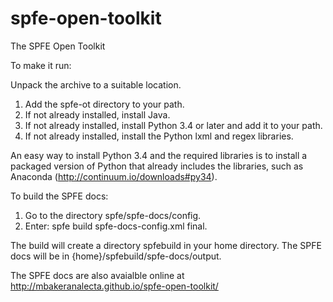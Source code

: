 spfe-open-toolkit
=================

The SPFE Open Toolkit

To make it run:

Unpack the archive to a suitable location.

1. Add the spfe-ot directory to your path.
2. If not already installed, install Java.
3. If not already installed, install Python 3.4 or later and add it to your path.
4. If not already installed, install the Python lxml and regex libraries. 

An easy way to install Python 3.4 and the required libraries is to install a packaged 
version of Python that already includes the libraries, such as Anaconda (http://continuum.io/downloads#py34). 

To build the SPFE docs:

1. Go to the directory spfe/spfe-docs/config.
2. Enter: spfe build spfe-docs-config.xml final. 

The build will create a directory spfebuild in your home directory. 
The SPFE docs will be in \{home\}/spfebuild/spfe-docs/output.

The SPFE docs are also avaialble online at http://mbakeranalecta.github.io/spfe-open-toolkit/